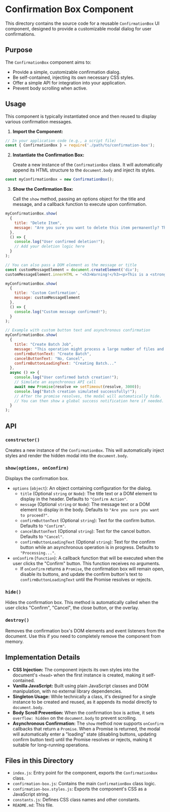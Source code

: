 <!--
Component: Confirmation Box
Block-UUID: 849b3be5-351c-4104-9934-8f4e554c798c
Parent-UUID: 54b580d9-a1c5-42ad-9a1d-2afb32536c85
Version: 1.1.0
Description: README documentation for the reusable Confirmation Box component.
Language: markdown
Created-at: 2025-09-10T00:29:56.316Z
Authors: Gemini 2.5 Flash Thinking (v1.0.0), Gemini 2.5 Flash (v1.1.0)
-->


# Confirmation Box Component

This directory contains the source code for a reusable `ConfirmationBox` UI component, designed to provide a customizable modal dialog for user confirmations.

## Purpose

The `ConfirmationBox` component aims to:

*   Provide a simple, customizable confirmation dialog.
*   Be self-contained, injecting its own necessary CSS styles.
*   Offer a simple API for integration into your application.
*   Prevent body scrolling when active.

## Usage

This component is typically instantiated once and then reused to display various confirmation messages.

1.  **Import the Component:**

```javascript
// In your application code (e.g., a script file)
const { ConfirmationBox } = require('./path/to/confirmation-box');
```

2.  **Instantiate the Confirmation Box:**

    Create a new instance of the `ConfirmationBox` class. It will automatically append its HTML structure to the `document.body` and inject its styles.

```javascript
const myConfirmationBox = new ConfirmationBox();
```

3.  **Show the Confirmation Box:**

    Call the `show` method, passing an options object for the title and message, and a callback function to execute upon confirmation.

```javascript
myConfirmationBox.show(
  {
    title: "Delete Item",
    message: "Are you sure you want to delete this item permanently? This action cannot be undone."
  },
  () => {
    console.log("User confirmed deletion!");
    // Add your deletion logic here
  }
);

// You can also pass a DOM element as the message or title
const customMessageElement = document.createElement('div');
customMessageElement.innerHTML = '<h3>Warning!</h3><p>This is a <strong>critical</strong> operation.</p>';

myConfirmationBox.show(
  {
    title: 'Custom Confirmation',
    message: customMessageElement
  },
  () => {
    console.log("Custom message confirmed!");
  }
);

// Example with custom button text and asynchronous confirmation
myConfirmationBox.show(
  {
    title: "Create Batch Job",
    message: "This operation might process a large number of files and incur costs. Are you sure you want to proceed?",
    confirmButtonText: "Create Batch",
    cancelButtonText: "No, Cancel",
    confirmButtonLoadingText: "Creating Batch..."
  },
  async () => {
    console.log("User confirmed batch creation!");
    // Simulate an asynchronous API call
    await new Promise(resolve => setTimeout(resolve, 3000));
    console.log("Batch creation simulated successfully!");
    // After the promise resolves, the modal will automatically hide.
    // You can then show a global success notification here if needed.
  }
);
```

## API

### `constructor()`

Creates a new instance of the `ConfirmationBox`. This will automatically inject styles and render the hidden modal into the `document.body`.

### `show(options, onConfirm)`

Displays the confirmation box.

*   `options` (`object`): An object containing configuration for the dialog.
    *   `title` (Optional `string` or `Node`): The title text or a DOM element to display in the header. Defaults to `"Confirm Action"`.
    *   `message` (Optional `string` or `Node`): The message text or a DOM element to display in the body. Defaults to `"Are you sure you want to proceed?"`.
    *   `confirmButtonText` (Optional `string`): Text for the confirm button. Defaults to `"Confirm"`.
    *   `cancelButtonText` (Optional `string`): Text for the cancel button. Defaults to `"Cancel"`.
    *   `confirmButtonLoadingText` (Optional `string`): Text for the confirm button while an asynchronous operation is in progress. Defaults to `"Processing..."`.
*   `onConfirm` (`function`): A callback function that will be executed when the user clicks the "Confirm" button. This function receives no arguments.
    *   If `onConfirm` returns a `Promise`, the confirmation box will remain open, disable its buttons, and update the confirm button's text to `confirmButtonLoadingText` until the Promise resolves or rejects.

### `hide()`

Hides the confirmation box. This method is automatically called when the user clicks "Confirm", "Cancel", the close button, or the overlay.

### `destroy()`

Removes the confirmation box's DOM elements and event listeners from the document. Use this if you need to completely remove the component from memory.

## Implementation Details

*   **CSS Injection:** The component injects its own styles into the document's `<head>` when the first instance is created, making it self-contained.
*   **Vanilla JavaScript:** Built using plain JavaScript classes and DOM manipulation, with no external library dependencies.
*   **Singleton Usage:** While technically a class, it's designed for a single instance to be created and reused, as it appends its modal directly to `document.body`.
*   **Body Scroll Prevention:** When the confirmation box is active, it sets `overflow: hidden` on the `document.body` to prevent scrolling.
*   **Asynchronous Confirmation:** The `show` method now supports `onConfirm` callbacks that return a `Promise`. When a Promise is returned, the modal will automatically enter a "loading" state (disabling buttons, updating confirm button text) until the Promise resolves or rejects, making it suitable for long-running operations.

## Files in this Directory

*   `index.js`: Entry point for the component, exports the `ConfirmationBox` class.
*   `confirmation-box.js`: Contains the main `ConfirmationBox` class logic.
*   `confirmation-box.styles.js`: Exports the component's CSS as a JavaScript string.
*   `constants.js`: Defines CSS class names and other constants.
*   `README.md`: This file.
